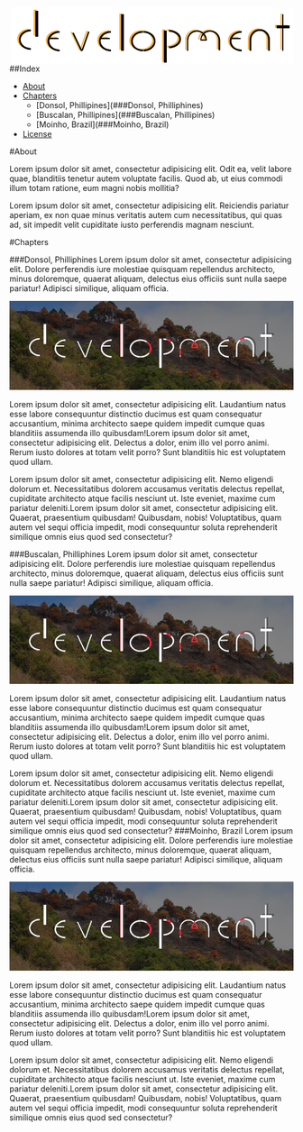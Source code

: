 <img src="assets/development_banner.png" align="right" />

##Index
- [About](#About)
- [Chapters](#Chapters)
	- [Donsol, Phillipines](###Donsol, Philliphines)
	- [Buscalan, Phillipines](###Buscalan, Phillipines)
	- [Moinho, Brazil](###Moinho, Brazil)
- [License](#License)


#About

Lorem ipsum dolor sit amet, consectetur adipisicing elit. Odit ea, velit labore quae, blanditiis tenetur autem voluptate facilis. Quod ab, ut eius commodi illum totam ratione, eum magni nobis mollitia?

Lorem ipsum dolor sit amet, consectetur adipisicing elit. Reiciendis pariatur aperiam, ex non quae minus veritatis autem cum necessitatibus, qui quas ad, sit impedit velit cupiditate iusto perferendis magnam nesciunt.

#Chapters

###Donsol, Philliphines
Lorem ipsum dolor sit amet, consectetur adipisicing elit. Dolore perferendis iure molestiae quisquam repellendus architecto, minus doloremque, quaerat aliquam, delectus eius officiis sunt nulla saepe pariatur! Adipisci similique, aliquam officia.

![Donsol](assets/development_banner.jpg)

Lorem ipsum dolor sit amet, consectetur adipisicing elit. Laudantium natus esse labore consequuntur distinctio ducimus est quam consequatur accusantium, minima architecto saepe quidem impedit cumque quas blanditiis assumenda illo quibusdam!Lorem ipsum dolor sit amet, consectetur adipisicing elit. Delectus a dolor, enim illo vel porro animi. Rerum iusto dolores at totam velit porro? Sunt blanditiis hic est voluptatem quod ullam.

Lorem ipsum dolor sit amet, consectetur adipisicing elit. Nemo eligendi dolorum et. Necessitatibus dolorem accusamus veritatis delectus repellat, cupiditate architecto atque facilis nesciunt ut. Iste eveniet, maxime cum pariatur deleniti.Lorem ipsum dolor sit amet, consectetur adipisicing elit. Quaerat, praesentium quibusdam! Quibusdam, nobis! Voluptatibus, quam autem vel sequi officia impedit, modi consequuntur soluta reprehenderit similique omnis eius quod sed consectetur?

###Buscalan, Philliphines
Lorem ipsum dolor sit amet, consectetur adipisicing elit. Dolore perferendis iure molestiae quisquam repellendus architecto, minus doloremque, quaerat aliquam, delectus eius officiis sunt nulla saepe pariatur! Adipisci similique, aliquam officia.

![Donsol](assets/development_banner.jpg)

Lorem ipsum dolor sit amet, consectetur adipisicing elit. Laudantium natus esse labore consequuntur distinctio ducimus est quam consequatur accusantium, minima architecto saepe quidem impedit cumque quas blanditiis assumenda illo quibusdam!Lorem ipsum dolor sit amet, consectetur adipisicing elit. Delectus a dolor, enim illo vel porro animi. Rerum iusto dolores at totam velit porro? Sunt blanditiis hic est voluptatem quod ullam.

Lorem ipsum dolor sit amet, consectetur adipisicing elit. Nemo eligendi dolorum et. Necessitatibus dolorem accusamus veritatis delectus repellat, cupiditate architecto atque facilis nesciunt ut. Iste eveniet, maxime cum pariatur deleniti.Lorem ipsum dolor sit amet, consectetur adipisicing elit. Quaerat, praesentium quibusdam! Quibusdam, nobis! Voluptatibus, quam autem vel sequi officia impedit, modi consequuntur soluta reprehenderit similique omnis eius quod sed consectetur?
###Moinho, Brazil
Lorem ipsum dolor sit amet, consectetur adipisicing elit. Dolore perferendis iure molestiae quisquam repellendus architecto, minus doloremque, quaerat aliquam, delectus eius officiis sunt nulla saepe pariatur! Adipisci similique, aliquam officia.

![Donsol](assets/development_banner.jpg)

Lorem ipsum dolor sit amet, consectetur adipisicing elit. Laudantium natus esse labore consequuntur distinctio ducimus est quam consequatur accusantium, minima architecto saepe quidem impedit cumque quas blanditiis assumenda illo quibusdam!Lorem ipsum dolor sit amet, consectetur adipisicing elit. Delectus a dolor, enim illo vel porro animi. Rerum iusto dolores at totam velit porro? Sunt blanditiis hic est voluptatem quod ullam.

Lorem ipsum dolor sit amet, consectetur adipisicing elit. Nemo eligendi dolorum et. Necessitatibus dolorem accusamus veritatis delectus repellat, cupiditate architecto atque facilis nesciunt ut. Iste eveniet, maxime cum pariatur deleniti.Lorem ipsum dolor sit amet, consectetur adipisicing elit. Quaerat, praesentium quibusdam! Quibusdam, nobis! Voluptatibus, quam autem vel sequi officia impedit, modi consequuntur soluta reprehenderit similique omnis eius quod sed consectetur?